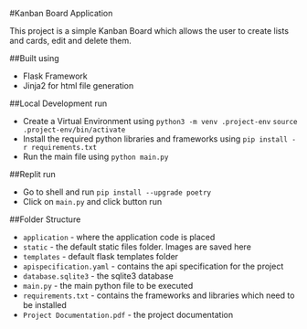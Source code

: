 #Kanban Board Application

This project is a simple Kanban Board which allows the user to create lists and cards, edit and delete them.

##Built using
- Flask Framework
- Jinja2 for html file generation

##Local Development run
- Create a Virtual Environment using 
	`python3 -m venv .project-env`
	`source .project-env/bin/activate`
- Install the required python libraries and frameworks using 
	`pip install -r requirements.txt`
- Run the main file using
	`python main.py`

##Replit run
- Go to shell and run
    `pip install --upgrade poetry`
- Click on `main.py` and click button run

##Folder Structure
- `application` - where the application code is placed
- `static` - the default static files folder. Images are saved here
- `templates` - default flask templates folder
- `apispecification.yaml` - contains the api specification for the project
- `database.sqlite3` - the sqlite3 database
- `main.py` - the main python file to be executed
- `requirements.txt` - contains the frameworks and libraries which need to be installed
- `Project Documentation.pdf` - the project documentation
